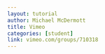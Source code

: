 ```yaml
---
layout: tutorial
author: Michael McDermott
title: Vimeo
categories: [student]
link: vimeo.com/groups/710318
---
```

